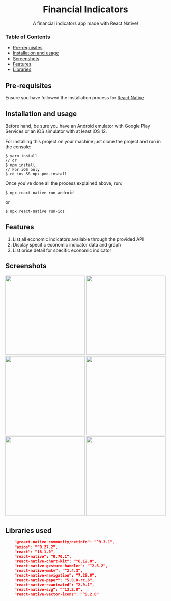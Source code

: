 <h1 align="center">Financial Indicators</h6>
<p align="center">A financial indicators app made with React Native!</p>


### Table of Contents
  * [Pre-requisites](#prerequisites)
  * [Installation and usage](#installation)
  * [Screenshots](#screenshot)
  * [Features](#features)
  * [Libraries](#libraries)

## <a name="prerequisites"></a> Pre-requisites

Ensure you have followed the installation process for [React Native](https://reactnative.dev/docs/environment-setup)

## <a name="installation"></a> Installation and usage

Before hand, be sure you have an Android emulator with Google Play Services or an iOS simulator with at least iOS 12.

For installing this project on your machine just clone the project and run in the console: 
```console
$ yarn install
// or
$ npm install
// For iOS only
$ cd ios && npx pod-install
```

Once you've done all the process explained above, run:
```console
$ npx react-native run-android
```
or
```console
$ npx react-native run-ios
```

## <a name="features"></a> Features

1. List all economic indicators available through the provided API
2. Display specific economic indicator data and graph
3. List price detail for specific economic indicator

## <a name="screenshot"></a> Screenshots

<p align="center">
   <img src="https://user-images.githubusercontent.com/36211892/166177310-f7555469-a143-4367-b872-5e6576e235d3.png" width="250"/>
   <img src="https://user-images.githubusercontent.com/36211892/166177325-6a83310c-3f2f-4e71-81be-716e9a03f5b1.png" width="250"/>
   <img src="https://user-images.githubusercontent.com/36211892/166177527-a37ae5d7-a867-48ff-a3bb-2db008c615d6.png" width="250"/>
   <img src="https://user-images.githubusercontent.com/36211892/166177574-59a89049-9a14-446a-bb44-6a446efee0f0.png" width="250"/>
   <img src="https://user-images.githubusercontent.com/36211892/166177626-b4ba5b49-b2d2-49ad-bf8b-4b4f81f8dfd3.png" width="250"/>
   <img src="https://user-images.githubusercontent.com/36211892/166178146-0f7fdf36-8ecd-4bb9-bd52-da78d7826bc5.png" width="250"/>
</p>

## <a name="libraries"></a> Libraries used
```json
    "@react-native-community/netinfo": "^9.3.1",
    "axios": "^0.27.2",
    "react": "18.1.0",
    "react-native": "0.70.1",
    "react-native-chart-kit": "^6.12.0",
    "react-native-gesture-handler": "^2.6.2",
    "react-native-mmkv": "^2.4.3",
    "react-native-navigation": "7.29.0",
    "react-native-paper": "5.0.0-rc.6",
    "react-native-reanimated": "2.9.1",
    "react-native-svg": "^13.2.0",
    "react-native-vector-icons": "^9.2.0"
```

